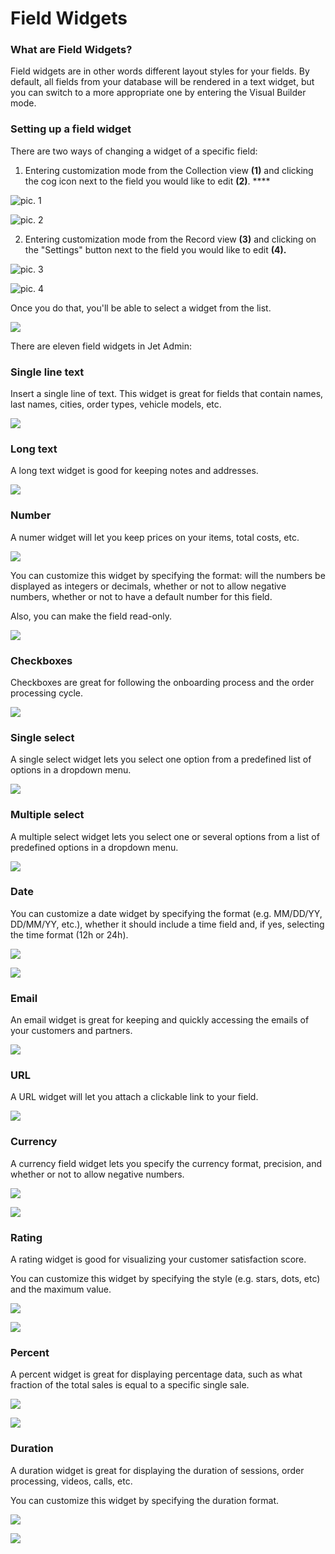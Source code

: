# Field Widgets

### What are Field Widgets?

Field widgets are in other words different layout styles for your fields. By default, all fields from your database will be rendered in a text widget, but you can switch to a more appropriate one by entering the Visual Builder mode.

### Setting up a field widget

There are two ways of changing a widget of a specific field: 

1. Entering customization mode from the Collection view **\(1\)** and clicking the cog icon next to the field you would like to edit **\(2\)**. ****

![pic. 1](../../../.gitbook/assets/snimok-ekrana-2019-07-26-v-13.05.32.png)

![pic. 2](../../../.gitbook/assets/snimok-ekrana-2019-07-26-v-13.06.50.png)

2. Entering customization mode from the Record view **\(3\)** and clicking on the "Settings" button next to the field you would like to edit **\(4\).**

![pic. 3](../../../.gitbook/assets/snimok-ekrana-2019-07-26-v-13.07.43.png)

![pic. 4](../../../.gitbook/assets/snimok-ekrana-2019-07-26-v-13.09.42.png)

Once you do that, you'll be able to select a widget from the list. 

![](../../../.gitbook/assets/snimok-ekrana-2019-07-26-v-13.02.20.png)

There are eleven field widgets in Jet Admin:

### Single line text

Insert a single line of text. This widget is great for fields that contain names, last names, cities, order types, vehicle models, etc.



![](../../../.gitbook/assets/snimok-ekrana-2019-07-26-v-13.39.33.png)

### Long text 

A long text widget is good for keeping notes and addresses.

![](../../../.gitbook/assets/snimok-ekrana-2019-07-26-v-14.25.47.png)

### Number

A numer widget will let you keep prices on your items, total costs, etc.

![](../../../.gitbook/assets/snimok-ekrana-2019-08-06-v-11.44.21.png)

You can customize this widget by specifying the format: will the numbers be displayed as integers or decimals, whether or not to allow negative numbers, whether or not to have a default number for this field.

Also, you can make the field read-only. 

![](../../../.gitbook/assets/snimok-ekrana-2019-08-06-v-11.40.53.png)

### Checkboxes 

Checkboxes are great for following the onboarding process and the order processing cycle. 

![](../../../.gitbook/assets/snimok-ekrana-2019-07-26-v-13.38.57.png)

### Single select

A single select widget lets you select one option from a predefined list of options in a dropdown menu. 

![](../../../.gitbook/assets/snimok-ekrana-2019-07-26-v-13.40.39.png)

### Multiple select 

A multiple select widget lets you select one or several options from a list of predefined options in a dropdown menu. 

![](../../../.gitbook/assets/snimok-ekrana-2019-07-26-v-13.41.13.png)

### Date 

You can customize a date widget by specifying the format \(e.g. MM/DD/YY, DD/MM/YY, etc.\), whether it should include a time field and, if yes, selecting the time format \(12h or 24h\).

![](../../../.gitbook/assets/image%20%28178%29.png)

![](../../../.gitbook/assets/image%20%28166%29.png)

### Email 

An email widget is great for keeping and quickly accessing the emails of your customers and partners. 

![](../../../.gitbook/assets/snimok-ekrana-2019-07-26-v-13.43.06.png)

### URL 

A URL widget will let you attach a clickable link to your field. 

![](../../../.gitbook/assets/snimok-ekrana-2019-07-26-v-13.42.42.png)

### Currency

A currency field widget lets you specify the currency format, precision, and whether or not to allow negative numbers.

![](../../../.gitbook/assets/image%20%2830%29.png)

![](../../../.gitbook/assets/image%20%28115%29.png)

### Rating 

A rating widget is good for visualizing your customer satisfaction score.

You can customize this widget by specifying the style \(e.g. stars, dots, etc\) and the maximum value.

![](../../../.gitbook/assets/image%20%28250%29.png)

![](../../../.gitbook/assets/image%20%2876%29.png)

### Percent 

A percent widget is great for displaying percentage data, such as what fraction of the total sales is equal to a specific single sale.

![](../../../.gitbook/assets/image%20%2832%29.png)

![](../../../.gitbook/assets/image%20%2875%29.png)

### Duration

A duration widget is great for displaying the duration of sessions, order processing, videos, calls, etc. 

You can customize this widget by specifying the duration format.

![](../../../.gitbook/assets/image%20%2850%29.png)

![](../../../.gitbook/assets/image%20%28142%29.png)

